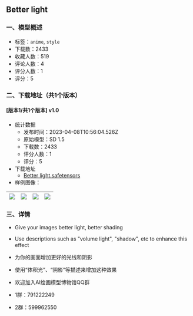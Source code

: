 ## Better light
### 一、模型概述

- 标签：`anime`, `style`
- 下载数：2433
- 收藏人数：519
- 评论人数：4
- 评分人数：1
- 评分：5

### 二、下载地址（共1个版本）

#### [版本1/共1个版本] v1.0

- 统计数据
  - 发布时间：2023-04-08T10:56:04.526Z
  - 原始模型：SD 1.5
  - 下载数：2433
  - 评分人数：1
  - 评分：5
- 下载地址
  - [Better light.safetensors](https://civitai.com/api/download/models/39885)
- 样例图像：

| <img src="https://image.civitai.com/xG1nkqKTMzGDvpLrqFT7WA/433560f3-10d9-4354-9bb0-011c01ee7b00/width=450/441638.jpeg" /> | <img src="https://image.civitai.com/xG1nkqKTMzGDvpLrqFT7WA/8440bf9d-ad4e-4d5f-a272-22fa5e21c300/width=450/441640.jpeg" /> | <img src="https://image.civitai.com/xG1nkqKTMzGDvpLrqFT7WA/698ebf81-1849-4ef9-5b01-f5749af0c100/width=450/441643.jpeg" /> | <img src="https://image.civitai.com/xG1nkqKTMzGDvpLrqFT7WA/46d49b8a-a843-4704-865c-96b2e2aced00/width=450/441639.jpeg" /> |
| ---- | ---- | ---- | ---- |


### 三、详情
<ul><li><p>Give your images better light, better shading</p></li><li><p>Use descriptions such as "volume light", "shadow", etc to enhance this effect</p></li><li><p>为你的画面增加更好的光线和阴影</p></li><li><p>使用“体积光”、“阴影”等描述来增加这种效果</p></li><li><p>欢迎加入AI绘画模型博物馆QQ群</p></li><li><p>1群：791222249</p></li><li><p>2群：599962550</p></li></ul>